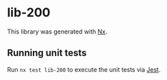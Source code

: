 # lib-200

This library was generated with [Nx](https://nx.dev).

## Running unit tests

Run `nx test lib-200` to execute the unit tests via [Jest](https://jestjs.io).
